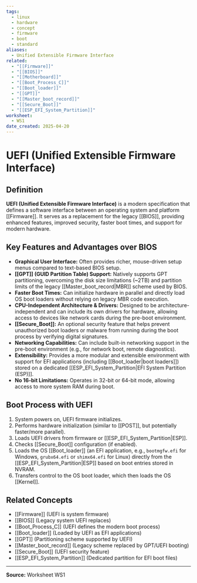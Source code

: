 ```yaml
---
tags:
  - linux
  - hardware
  - concept
  - firmware
  - boot
  - standard
aliases:
  - Unified Extensible Firmware Interface
related:
  - "[[Firmware]]"
  - "[[BIOS]]"
  - "[[Motherboard]]"
  - "[[Boot_Process_C]]"
  - "[[Boot_loader]]"
  - "[[GPT]]"
  - "[[Master_boot_record]]"
  - "[[Secure_Boot]]"
  - "[[ESP_EFI_System_Partition]]"
worksheet:
  - WS1
date_created: 2025-04-20
---
```

# UEFI (Unified Extensible Firmware Interface)

## Definition

**UEFI (Unified Extensible Firmware Interface)** is a modern specification that defines a software interface between an operating system and platform [[Firmware]]. It serves as a replacement for the legacy [[BIOS]], providing enhanced features, improved security, faster boot times, and support for modern hardware.

## Key Features and Advantages over BIOS

- **Graphical User Interface:** Often provides richer, mouse-driven setup menus compared to text-based BIOS setup.
- **[[GPT]] (GUID Partition Table) Support:** Natively supports GPT partitioning, overcoming the disk size limitations (~2TB) and partition limits of the legacy [[Master_boot_record|MBR]] scheme used by BIOS.
- **Faster Boot Times:** Can initialize hardware in parallel and directly load OS boot loaders without relying on legacy MBR code execution.
- **CPU-Independent Architecture & Drivers:** Designed to be architecture-independent and can include its own drivers for hardware, allowing access to devices like network cards during the pre-boot environment.
- **[[Secure_Boot]]:** An optional security feature that helps prevent unauthorized boot loaders or malware from running during the boot process by verifying digital signatures.
- **Networking Capabilities:** Can include built-in networking support in the pre-boot environment (e.g., for network boot, remote diagnostics).
- **Extensibility:** Provides a more modular and extensible environment with support for EFI applications (including [[Boot_loader|boot loaders]]) stored on a dedicated [[ESP_EFI_System_Partition|EFI System Partition (ESP)]].
- **No 16-bit Limitations:** Operates in 32-bit or 64-bit mode, allowing access to more system RAM during boot.

## Boot Process with UEFI

1.  System powers on, UEFI firmware initializes.
2.  Performs hardware initialization (similar to [[POST]], but potentially faster/more parallel).
3.  Loads UEFI drivers from firmware or [[ESP_EFI_System_Partition|ESP]].
4.  Checks [[Secure_Boot]] configuration (if enabled).
5.  Loads the OS [[Boot_loader]] (an EFI application, e.g., `bootmgfw.efi` for Windows, `grubx64.efi` or `shimx64.efi` for Linux) directly from the [[ESP_EFI_System_Partition|ESP]] based on boot entries stored in NVRAM.
6.  Transfers control to the OS boot loader, which then loads the OS [[Kernel]].

## Related Concepts
- [[Firmware]] (UEFI is system firmware)
- [[BIOS]] (Legacy system UEFI replaces)
- [[Boot_Process_C]] (UEFI defines the modern boot process)
- [[Boot_loader]] (Loaded by UEFI as EFI applications)
- [[GPT]] (Partitioning scheme supported by UEFI)
- [[Master_boot_record]] (Legacy scheme replaced by GPT/UEFI booting)
- [[Secure_Boot]] (UEFI security feature)
- [[ESP_EFI_System_Partition]] (Dedicated partition for EFI boot files)

---
**Source:** Worksheet WS1